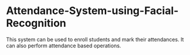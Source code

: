 # Attendance-System-using-Facial-Recognition
This system can be used to enroll students and mark their attendances. It can also perform attendance based operations.
